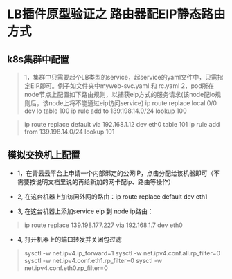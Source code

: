 # LB插件原型验证之 路由器配EIP静态路由方式

## k8s集群中配置
> 1，集群中只需要起个LB类型的service，起service的yaml文件中，只需指定EIP即可。例子如文件夹中myweb-svc.yaml 和 rc.yaml
> 2，pod所在node节点上配置如下路由规则，以捕获eip方式的服务请求(该node配lo规则后，该node上将不能通过eip访问service)
> ip route replace local 0/0 dev lo table 100
> ip rule add to 139.198.14.0/24 lookup 100

> ip route replace default via 192.168.1.12 dev eth0 table 101
> ip rule add from 139.198.14.0/24 lookup 101

## 模拟交换机上配置
- 1，在青云云平台上申请一个内部绑定的公网IP，点击分配给该机器即可（不需要按说明文档里说的再给新加的网卡配ip、路由等操作）

- 2, 在这台机器上加访问外网的路由：ip route replace default dev eth1

- 3, 在这台机器上添加service eip 到 node ip路由：
> ip route replace 139.198.177.227 via 192.168.1.7 dev eth0

- 4, 打开机器上的端口转发并关闭包过滤
> sysctl -w net.ipv4.ip_forward=1
> sysctl -w net.ipv4.conf.all.rp_filter=0
> sysctl -w net.ipv4.conf.eth1.rp_filter=0
> sysctl -w net.ipv4.conf.eth0.rp_filter=0
